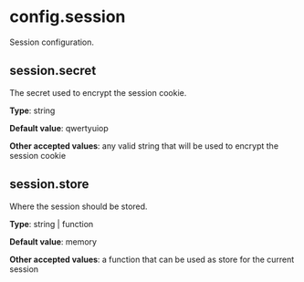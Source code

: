 # config.session

Session configuration.

## session.secret

The secret used to encrypt the session cookie.

**Type**: string

**Default value**: qwertyuiop

**Other accepted values**: any valid string that will be used to encrypt the session cookie

## session.store

Where the session should be stored.

**Type**: string | function

**Default value**: memory

**Other accepted values**: a function that can be used as store for the current session

